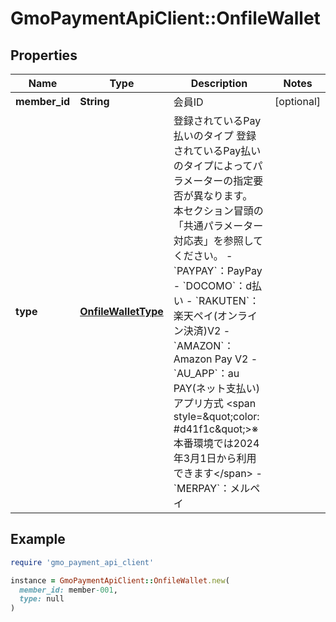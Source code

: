 # GmoPaymentApiClient::OnfileWallet

## Properties

| Name | Type | Description | Notes |
| ---- | ---- | ----------- | ----- |
| **member_id** | **String** | 会員ID | [optional] |
| **type** | [**OnfileWalletType**](OnfileWalletType.md) | 登録されているPay払いのタイプ   登録されているPay払いのタイプによってパラメーターの指定要否が異なります。   本セクション冒頭の「共通パラメーター対応表」を参照してください。   - &#x60;PAYPAY&#x60;：PayPay - &#x60;DOCOMO&#x60;：d払い - &#x60;RAKUTEN&#x60;：楽天ペイ(オンライン決済)V2 - &#x60;AMAZON&#x60;：Amazon Pay V2 - &#x60;AU_APP&#x60;：au PAY(ネット支払い)アプリ方式 &lt;span style&#x3D;\&quot;color: #d41f1c\&quot;&gt;※本番環境では2024年3月1日から利用できます&lt;/span&gt; - &#x60;MERPAY&#x60;：メルペイ  |  |

## Example

```ruby
require 'gmo_payment_api_client'

instance = GmoPaymentApiClient::OnfileWallet.new(
  member_id: member-001,
  type: null
)
```

